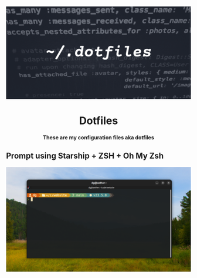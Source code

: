 <p align=center>
  <img src="./assets/headerimage.png">
</p>

<h1 align=center>Dotfiles</h1>

<h4 align=center>
These are my configuration files aka dotfiles
</h4>

## Prompt using Starship + ZSH + Oh My Zsh

<p align=center>
  <img src="./assets/prompt.png">
</p>

